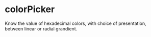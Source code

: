 # colorPicker
Know the value of hexadecimal colors, with choice of presentation, between linear or  radial grandient. 
